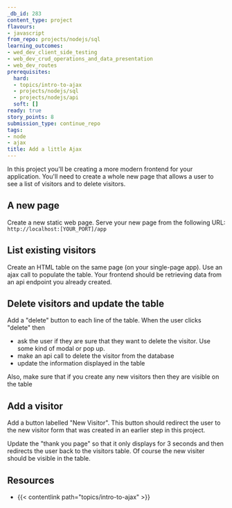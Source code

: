 ```yaml
---
_db_id: 283
content_type: project
flavours:
- javascript
from_repo: projects/nodejs/sql
learning_outcomes:
- wed_dev_client_side_testing
- web_dev_crud_operations_and_data_presentation
- web_dev_routes
prerequisites:
  hard:
  - topics/intro-to-ajax
  - projects/nodejs/sql
  - projects/nodejs/api
  soft: []
ready: true
story_points: 8
submission_type: continue_repo
tags:
- node
- ajax
title: Add a little Ajax
---
```


In this project you'll be creating a more modern frontend for your application. You'll need to create a whole new page that allows a user to see a list of visitors and to delete visitors.

## A new page

Create a new static web page. Serve your new page from the following URL: `http://localhost:[YOUR_PORT]/app`

## List existing visitors

Create an HTML table on the same page (on your single-page app). Use an ajax call to populate the table. Your frontend should be retrieving data from an api endpoint you already created.

## Delete visitors and update the table

Add a "delete" button to each line of the table. When the user clicks "delete" then

- ask the user if they are sure that they want to delete the visitor. Use some kind of modal or pop up.
- make an api call to delete the visitor from the database
- update the information displayed in the table

Also, make sure that if you create any new visitors then they are visible on the table

## Add a visitor

Add a button labelled "New Visitor". This button should redirect the user to the new visitor form that was created in an earlier step in this project. 

Update the "thank you page" so that it only displays for 3 seconds and then redirects the user back to the visitors table. Of course the new visiter should be visible in the table.

## Resources

- {{< contentlink path="topics/intro-to-ajax" >}}